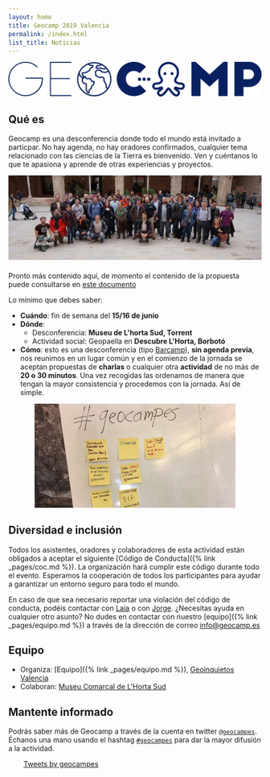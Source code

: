 ```yaml
---
layout: home
title: Geocamp 2019 Valencia
permalink: /index.html
list_title: Noticias
---
```


<div style="max-width:600px;text-align:center;margin:10px auto 20px;">
<img src="./assets/imgs/LogoGeoCamp.png">
</div>

## Qué es

Geocamp es una desconferencia donde todo el mundo está invitado a particpar.
No hay agenda, no hay oradores confirmados, cualquier tema relacionado con las
ciencias de la Tierra es bienvenido. Ven y cuéntanos lo que te apasiona y aprende
de otras experiencias y proyectos.

<div style="max-width:600px;text-align:center;margin:10px auto 20px;">
<img src="./assets/imgs/barcelona.jpg">
</div>

Pronto más contenido aquí, de momento el contenido de la propuesta puede consultarse en [este documento](https://docs.google.com/document/d/18C9hUiPlo4DGB2qAlh5k6krYQ-aobvL1VFNPZB_1nBA/edit?usp=sharing)

Lo mínimo que debes saber:

* **Cuándo**: fin de semana del **15/16 de junio**
* **Dónde**:
  * Desconferencia: **Museu de L'horta Sud, Torrent**
  * Actividad social: Geopaella en **Descubre L'Horta, Borbotó**
* **Cómo**: esto es una desconferencia (tipo [Barcamp](https://es.wikipedia.org/wiki/BarCamp)), **sin agenda previa**, nos reunimos en un lugar común y en el comienzo de la jornada se aceptan propuestas de **charlas** o cualquier otra **actividad** de no más de **20 o 30 minutos**. Una vez recogidas las ordenamos de manera que tengan la mayor consistencia y procedemos con la jornada. Así de simple.

<div style="max-width:400px;text-align:center;margin:10px auto 20px;">
<img src="./assets/imgs/postits.jpg">
</div>

## Diversidad e inclusión

Todos los asistentes, oradores y colaboradores de esta actividad están obligados a aceptar el siguiente [Código de Conducta]({% link _pages/coc.md %}). La organización hará cumplir este código durante todo el evento. Esperamos la cooperación de todos los participantes para ayudar a garantizar un entorno seguro para todo el mundo.

En caso de que sea necesario reportar una violación del código de conducta, podéis contactar con [Laia](llinares@geocampes) o con [Jorge](jsanz@geocamp.es). ¿Necesitas ayuda en cualquier otro asunto? No dudes en contactar con nuestro [equipo]({% link _pages/equipo.md %}) a través de la dirección de correo <info@geocamp.es>


## Equipo

* Organiza: [Equipo]({% link _pages/equipo.md %}),  [Geoinquietos Valencia](http://valencia.geoinquietos.org)
* Colaboran: [Museu Comarcal de L'Horta Sud](http://www.museuhortasud.com/es)

## Mantente informado

Podrás saber más de Geocamp a través de la cuenta en twitter [`@geocampes`](https://twitter.com/geocampes). Échanos una mano usando el hashtag [`#geocampes`](https://twitter.com/search?f=tweets&vertical=default&q=%23geocampes&src=typd) para dar la mayor difusión a la actividad.

<div style="max-width:400px;margin: 10px 30px 0;">
<a class="twitter-timeline" data-lang="es" data-height="600" data-link-color="#E95F28" href="https://twitter.com/geocampes?ref_src=twsrc%5Etfw" data-chrome="noheader noborders transparent">Tweets by geocampes</a> <script async src="https://platform.twitter.com/widgets.js" charset="utf-8"></script>
</div>

